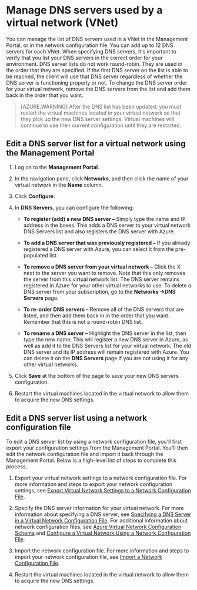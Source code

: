 <properties 
   pageTitle="Manage DNS servers used by a virtual network (VNet)"
   description="Learn how to add and remove DNS servers in a virtual network (vnet)"
   services="virtual-network"
   documentationCenter="na"
   authors="jimdial"
   manager="carmonm"
   editor="tysonn" />
<tags 
   ms.service="virtual-network"
   ms.devlang="na"
   ms.topic="article"
   ms.tgt_pltfrm="na"
   ms.workload="infrastructure-services"
   ms.date="03/15/2016"
   ms.author="jdial" />

# Manage DNS servers used by a virtual network (VNet)

You can manage the list of DNS servers used in a VNet in the Management Portal, or in the network configuration file. You can add up to 12 DNS servers for each VNet. When specifying DNS servers, it's important to verify that you list your DNS servers in the correct order for your environment. DNS server lists do not work round-robin. They are used in the order that they are specified. If the first DNS server on the list is able to be reached, the client will use that DNS server regardless of whether the DNS server is functioning properly or not. To change the DNS server order for your virtual network, remove the DNS servers from the list and add them back in the order that you want.

>[AZURE.WARNING] After the DNS list has been updated, you must restart the virtual machines located in your virtual network so that they pick up the new DNS server settings. Virtual machines will continue to use their current configuration until they are restarted.

## Edit a DNS server list for a virtual network using the Management Portal

1. Log on to the **Management Portal**.

1. In the navigation pane, click **Networks**, and then click the name of your virtual network in the **Name** column.

1. Click **Configure**.

1. In **DNS Servers**, you can configure the following:

	- **To register (add) a new DNS server –** Simply type the name and IP address in the boxes. This adds a DNS server to your virtual network DNS Servers list and also registers the DNS server with Azure.

	- **To add a DNS server that was previously registered –** If you already registered a DNS server with Azure, you can select it from the pre-populated list.

	- **To remove a DNS server from your virtual network –** Click the X next to the server you want to remove. Note that this only removes the server from this virtual network list. The DNS server remains registered in Azure for your other virtual networks to use. To delete a DNS server from your subscription, go to the **Networks ->DNS Servers** page.

	- **To re-order DNS servers –** Remove all of the DNS servers that are listed, and then add them back in in the order that you want. Remember that this is not a round-robin DNS list.

	- **To rename a DNS server –** Highlight the DNS server in the list, then type the new name. This will register a new DNS server in Azure, as well as add it to the DNS Servers list for your virtual network. The old DNS server and its IP address will remain registered with Azure. You can delete it on the **DNS Servers** page if you are not using it for any other virtual networks.

1. Click **Save** at the bottom of the page to save your new DNS servers configuration.

1. Restart the virtual machines located in the virtual network to allow them to acquire the new DNS settings.

## Edit a DNS server list using a network configuration file

To edit a DNS server list by using a network configuration file, you'll first export your configuration settings from the Management Portal. You'll then edit the network configuration file and import it back through the Management Portal. Below is a high-level list of steps to complete this process.

1. Export your virtual network settings to a network configuration file. For more information and steps to export your network configuration settings, see [Export Virtual Network Settings to a Network Configuration File](virtual-networks-using-network-configuration-file.md).

1. Specify the DNS server information for your virtual network. For more information about specifying a DNS server, see [Specifying a DNS Server in a Virtual Network Configuration File](virtual-networks-specifying-a-dns-settings-in-a-virtual-network-configuration-file.md). For additional information about network configuration files, see [Azure Virtual Network Configuration Schema](https://msdn.microsoft.com/library/azure/jj157100.aspx) and [Configure a Virtual Network Using a Network Configuration File](virtual-networks-using-network-configuration-file.md).

1. Import the network configuration file. For more information and steps to import your network configuration file, see [Import a Network Configuration File](virtual-networks-using-network-configuration-file.md).

1. Restart the virtual machines located in the virtual network to allow them to acquire the new DNS settings.

